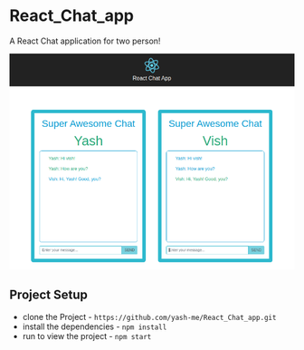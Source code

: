 # React_Chat_app

A React Chat application for two person!


![](https://raw.githubusercontent.com/yash-me/React_Chat_app/master/Chat_app.png)

## Project Setup

* clone the Project - `https://github.com/yash-me/React_Chat_app.git`
* install the dependencies - `npm install`
* run to view the project - `npm start`


